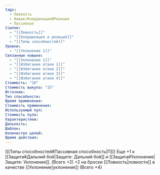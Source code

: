 ```yaml
---
tags:
  - Ловкость
  - Навык/КоординацияИРеакция
  - Пассивная
Ссылки:
  - "[[Ловкость]]"
  - "[[Координация и реакция]]"
  - "[[Типы способностей]]"
Уровни:
  - "[[Уклонение 1]]"
Связанные навыки:
  - "[[Уклонение 1]]"
  - "[[Избегание атаки 1]]"
  - "[[Избегание атаки 2]]"
  - "[[Избегание атаки 3]]"
  - "[[Избегание атаки 4]]"
Стоимость: "10"
Стоимость выкупа: "15"
Источник:
Тип способности:
Время применения:
Стоимость применения:
Используемый пул:
Стоимость пула:
Характеристики:
Дальность:
Шаблон:
Количество целей:
Время действия:
---
```

([[Типы способностей#Пассивная способность|П]]) Еще +1 к [[Защита#Дальний бой|Защите: Дальний бой]] и [[Защита#Уклонение|Защите: Уклонение]]. (Всего +2) +2 на броски [[Ловкость|ловкости]] в качестве [[Уклонение|уклонения]] (Всего +4)